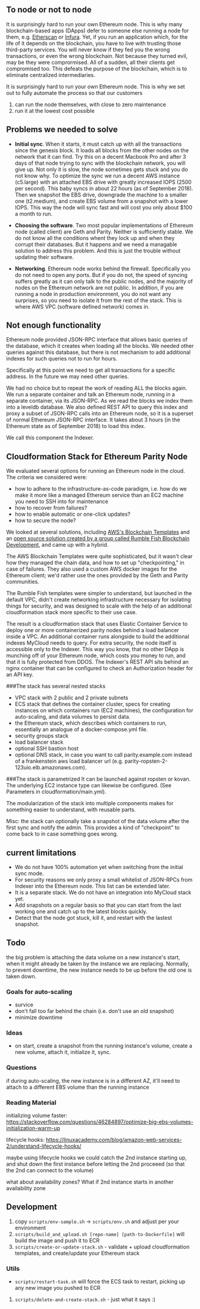 ## To node or not to node
It is surprisingly hard to run your own Ethereum node. This is why many blockchain-based apps (DApps) defer to someone else running a node for them, e.g. [Etherscan](https://etherscan.io/) or [Infura](https://infura.io/). Yet, if you run an application which, for the life of it depends on the blockchain, you have to live with trusting those third-party services. You will never know if they fed you the wrong transactions, or even the wrong blockchain. Not because they turned evil, may be they were comprormised. All of a sudden, all their clients get compromised too. This defeats the purpose of the blockchain, which is to eliminate centralized intermediaries.

It is surprisingly hard to run your own Ethereum node. This is why we set out to fully automate the process so that our customers

1. can run the node themselves, with close to zero maintenance
2. run it at the lowest cost possible

## Problems we needed to solve

- **Initial sync**. When it starts, it must catch up with all the transactions since the genesis block. It loads all blocks from the other nodes on the network that it can find. Try this on a decent Macbook Pro and after 3 days of that node trying to sync with the blockchain network, you will give up. Not only it is slow, the node sometimes gets stuck and you do not know why. To optimize the sync we run a decent AWS instance (c5.large) with an attached EBS drive with greatly increased IOPS (2500 per second). This baby syncs in about 22 hours (as of September 2018). Then we snapshot the EBS drive, downgrade the machine to a smaller one (t2.medium), and create EBS volume from a snapshot with a lower IOPS. This way the node will sync fast and will cost you only about $100 a month to run.

- **Choosing the software**. Two most popular implementations of Ethereum node (called client) are Geth and Parity. Neither is sufficiently stable. We do not know all the conditions whent they lock up and when they corrupt their databases. But it happens and we need a managable solution to address this problem. And this is just the trouble without updating their software.

- **Networking**. Ethereum node works behind the firewall. Specifically you do not need to open any ports. But if you do not, the speed of syncing suffers greatly as it can only talk to the public nodes, and the majority of nodes on the Ethereum network are not public. In addition, if you are running a node in production environment, you do not want any surprises, so you need to isolate it from the rest of the stack. This is where AWS VPC (software defined network) comes in.

## Not enough functionality 
Ethereum node provided JSON-RPC interface that allows basic queries of the database, which it creates when loading all the blocks. We needed other queries against this database, but there is not mechanism to add additional indexes for such queries not to run for hours.

Specifically at this point we need to get all transactions for a specific address. In the future we may need other queries.

We had no choice but to repeat the work of reading ALL the blocks again. We run a separate container and talk an Ethereum node, running in a separate container, via its JSON-RPC. As we read the blocks we index them into a leveldb database. We also defined REST API to query this index and proxy a subset of JSON-RPC calls into an Ethereum node, so it is a superset of normal Ethereum JSON-RPC interface. It takes about 3 hours (in the Ethereum state as of September 2018) to load this index.

We call this component the Indexer.

## Cloudformation Stack for Ethereum Parity Node

We evaluated several options for running an Ethereum node in the cloud. The criteria we considered were:

- how to adhere to the infrastructure-as-code paradigm, i.e. how do we make it more like a managed Ethereum service than an EC2 machine you need to SSH into for maintenance
- how to recover from failures?
- how to enable automatic or one-click updates?
- how to secure the node?

We looked at several solutions, including [AWS's Blockchain Templates](https://aws.amazon.com/blockchain/templates/) and an [open source solution created by a group called Rumble Fish Blockchain Development](https://www.rumblefishdev.com/how-to-run-ethereum-mainnet-node-on-aws/), and came up with a hybrid.

The AWS Blockchain Templates were quite sophisticated, but it wasn't clear how they managed the chain data, and how to set up "checkpointing," in case of failures. They also used a custom AWS docker images for the Ethereum client; we'd rather use the ones provided by the Geth and Parity communities.

The Rumble Fish templates were simpler to understand, but launched in the default VPC, didn't create networking infrastructure necessary for isolating things for security, and was designed to scale with the help of an additional cloudformation stack more specific to their use case.

The result is a cloudformation stack that uses Elastic Container Service to deploy one or more containerized parity nodes behind a load balancer inside a VPC. An additional container runs alongside to build the additional indexes MyCloud needs to query. For extra security, the node itself is accessible only to the Indexer. This way you know, that no other DApp is munching off of your Ethereum node, which costs you money to run, and that it is fully protected from DDOS. The Indexer's REST API sits behind an nginx container that can be configured to check an Authorization header for an API key.

###The stack has several nested stacks

- VPC stack with 2 public and 2 private subnets
- ECS stack that defines the container cluster, specs for creating instances on which containers run (EC2 machines), the configuration for auto-scaling, and data volumes to persist data.
- the Ethereum stack, which describes which containers to run, essentially an analogue of a docker-compose.yml file.
- security groups stack
- load balancer stack
- optional SSH bastion host
- optional DNS stack, in case you want to call parity.example.com instead of a frankenstein aws load balancer url (e.g.  parity-ropsten-2-123uio.elb.amazonaws.com).

###The stack is parametrized 
It can be launched against ropsten or kovan. The underlying EC2 instance type can likewise be configured. (See Parameters in cloudformation/main.yml).

The modularization of the stack into multiple components makes for something easier to understand, with reusable parts.

Misc: the stack can optionally take a snapshot of the data volume after the first sync and notify the admin. This provides a kind of "checkpoint" to come back to in case something goes wrong.

## current limitations 

- We do not have 100% automation yet when switching from the initial sync mode. 
- For security reasons we only proxy a small whitelist of JSON-RPCs from Indexer into the Ethereum node. This list can be extended later. 
- It is a separate stack. We do not have an integration into MyCloud stack yet.
- Add snapshots on a regular basis so that you can start from the last working one and catch up to the latest blocks quickly.
- Detect that the node got stuck, kill it, and restart with the lastest snapshot.

## Todo

the big problem is attaching the data volume on a new instance's start, when it might already be taken by the instance we are replacing. Normally, to prevent downtime, the new instance needs to be up before the old one is taken down.

### Goals for auto-scaling
- survice
- don't fall too far behind the chain (i.e. don't use an old snapshot)
- minimize downtime

### Ideas
- on start, create a snapshot from the running instance's volume, create a new volume, attach it, initialize it, sync.

### Questions

if during auto-scaling, the new instance is in a different AZ, it'll need to attach to a different EBS volume than the running instance

### Reading Material

initializing volume faster:
https://stackoverflow.com/questions/46284897/optimize-big-ebs-volumes-initialization-warm-up

lifecycle hooks:
https://linuxacademy.com/blog/amazon-web-services-2/understand-lifecycle-hooks/
  
  maybe using lifecycle hooks we could catch the 2nd instance starting up, and shut down the first instance before letting the 2nd proceeed (so that the 2nd can connect to the volume)

what about availability zones? What if 2nd instance starts in another availability zone

## Development

1. copy `scripts/env-sample.sh` -> `scripts/env.sh` and adjust per your environment
1. `scripts/build_and_upload.sh [repo-name] [path-to-Dockerfile]` will build the image and push it to ECR
1. `scripts/create-or-update-stack.sh` - validate + upload cloudformation templates, and create/update your Ethereum stack

### Utils

- `scripts/restart-task.sh` will force the ECS task to restart, picking up any new image you pushed to ECR
1. `scripts/delete-and-create-stack.sh` - just what it says :)

